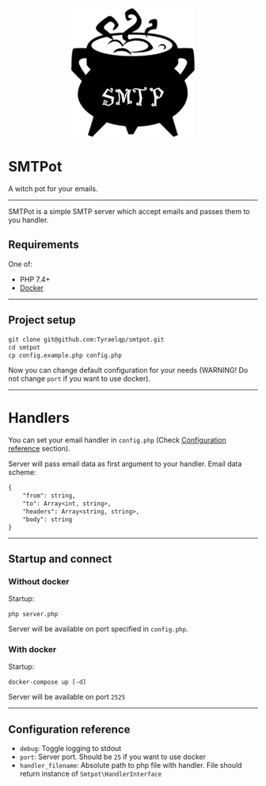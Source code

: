 <p align="center">
    <img src="logo.png" alt="SMTPot">
</p>

# SMTPot
A witch pot for your emails.

___

SMTPot is a simple SMTP server which accept emails and passes them to you handler.

## Requirements

One of:

* PHP 7.4+
* [Docker](https://www.docker.com)

---

## Project setup

```shell
git clone git@github.com:Tyraelqp/smtpot.git
cd smtpot
cp config.example.php config.php
```

Now you can change default configuration for your needs (WARNING! Do not change `port` if you want to use docker).

---

# Handlers

You can set your email handler in `config.php` (Check [Configuration reference](#configuration-reference) section).

Server will pass email data as first argument to your handler. Email data scheme:

```
{
    "from": string,
    "to": Array<int, string>,
    "headers": Array<string, string>,
    "body": string
}
```

---

## Startup and connect

### Without docker

Startup:

```shell
php server.php
```

Server will be available on port specified in `config.php`.

### With docker

Startup:

```shell
docker-compose up [-d]
```

Server will be available on port `2525`

---

## Configuration reference

* `debug`: Toggle logging to stdout
* `port`: Server port. Should be `25` if you want to use docker
* `handler_filename`: Absolute path to php file with handler. File should return instance of `Smtpot\HandlerInterface`
